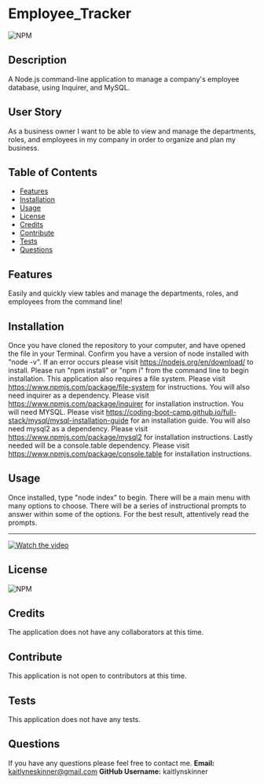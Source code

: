 # Employee_Tracker


![NPM](https://img.shields.io/npm/l/license)

## Description
A Node.js command-line application to manage a company's employee database, using Inquirer, and MySQL.

## User Story
As a business owner I want to be able to view and manage the departments, roles, and employees in my company in order to organize and plan my business.


## Table of Contents
  * [Features](#features)
  * [Installation](#installation)
  * [Usage](#usage)
  * [License](#license)
  * [Credits](#credits)
  * [Contribute](#contribute)
  * [Tests](#tests)
  * [Questions](#questions)

## Features
  Easily and quickly view tables and manage the departments, roles, and employees from the command line! 

## Installation
  Once you have cloned the repository to your computer, and have opened the file in your Terminal. Confirm you have a version of node installed with "node -v". If an error occurs please visit https://nodejs.org/en/download/ to install. Please run "npm install" or "npm i" from the command line to begin installation. This application also requires a file system. Please visit https://www.npmjs.com/package/file-system for instructions. You will also need inquirer as a dependency. Please visit https://www.npmjs.com/package/inquirer for installation instruction. You will need MYSQL. Please visit https://coding-boot-camp.github.io/full-stack/mysql/mysql-installation-guide for an installation guide. You will also need mysql2 as a dependency. Please visit https://www.npmjs.com/package/mysql2 for installation instructions. Lastly needed will be a console.table dependency. Please visit https://www.npmjs.com/package/console.table for installation instructions.

## Usage
 Once installed, type "node index" to begin. There will be a main menu with many options to choose. There will be a series of instructional prompts to answer within some of the options. For the best result, attentively read the prompts.
  ** **
  [![Watch the video](https://img.youtube.com/vi/EcCJvMiWxNs/0.jpg)](https://www.youtube.com/watch?v=EcCJvMiWxNs)

## License
![NPM](https://img.shields.io/npm/l/license)

## Credits
The application does not have any collaborators at this time.

## Contribute
This application is not open to contributors at this time.

## Tests
This application does not have any tests.

## Questions
If you have any questions please feel free to contact me.
**Email:** kaitlyneskinner@gmail.com
**GitHub Username:** kaitlynskinner